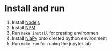 # Install and run
1. Install [Nodejs](https://nodejs.org/)
2. Install [NPM](https://www.npmjs.com/)
3. Run `make install` for creating environmen
4. Install [NiaPy](https://github.com/NiaOrg/NiaPy) onto created python environment
5. Run `make run` for runing the jupyter lab
